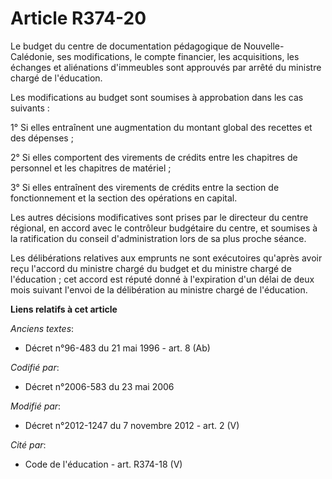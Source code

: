 # Article R374-20

Le budget du centre de documentation pédagogique de Nouvelle-Calédonie, ses modifications, le compte financier, les
acquisitions, les échanges et aliénations d'immeubles sont approuvés par arrêté du ministre chargé de l'éducation. 

Les modifications au budget sont soumises à approbation dans les cas suivants : 

1° Si elles entraînent une augmentation du montant global des recettes et des dépenses ; 

2° Si elles comportent des virements de crédits entre les chapitres de personnel et les chapitres de matériel ; 

3° Si elles entraînent des virements de crédits entre la section de fonctionnement et la section des opérations en capital. 

Les autres décisions modificatives sont prises par le directeur du centre régional, en accord avec le        contrôleur
budgétaire du centre, et soumises à la ratification du conseil d'administration lors de sa plus proche séance. 

Les délibérations relatives aux emprunts ne sont exécutoires qu'après avoir reçu l'accord du ministre chargé du budget et du
ministre chargé de l'éducation ; cet accord est réputé donné à l'expiration d'un délai de deux mois suivant l'envoi de la
délibération au ministre chargé de l'éducation.

**Liens relatifs à cet article**

_Anciens textes_:

  - Décret n°96-483 du 21 mai 1996 - art. 8 (Ab)

_Codifié par_:

  - Décret n°2006-583 du 23 mai 2006

_Modifié par_:

  - Décret n°2012-1247 du 7 novembre 2012 - art. 2 (V)

_Cité par_:

  - Code de l'éducation - art. R374-18 (V)
